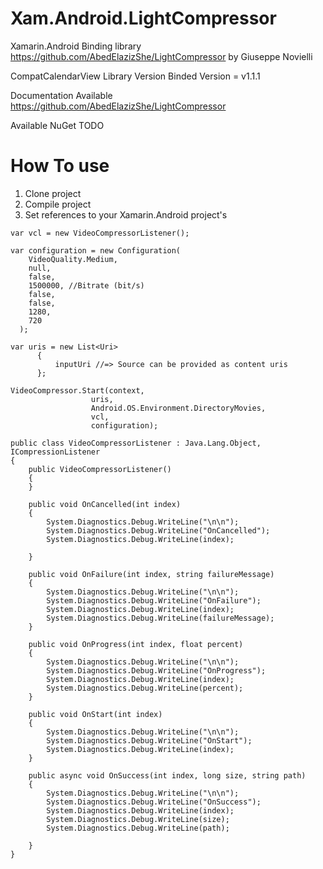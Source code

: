 # Xam.Android.LightCompressor

Xamarin.Android Binding library https://github.com/AbedElazizShe/LightCompressor by Giuseppe Novielli

CompatCalendarView Library Version Binded Version = v1.1.1

Documentation Available https://github.com/AbedElazizShe/LightCompressor

Available NuGet TODO

# How To use
1.  Clone project
2.  Compile project
3.  Set references to your Xamarin.Android project's

```
var vcl = new VideoCompressorListener();

var configuration = new Configuration(
    VideoQuality.Medium,
    null,
    false,
    1500000, //Bitrate (bit/s)
    false,
    false,
    1280,
    720
  );

var uris = new List<Uri>
      {
          inputUri //=> Source can be provided as content uris
      };

VideoCompressor.Start(context,
                  uris,
                  Android.OS.Environment.DirectoryMovies,
                  vcl,
                  configuration);
                  
public class VideoCompressorListener : Java.Lang.Object, ICompressionListener
{
    public VideoCompressorListener()
    {
    }

    public void OnCancelled(int index)
    {
        System.Diagnostics.Debug.WriteLine("\n\n");
        System.Diagnostics.Debug.WriteLine("OnCancelled");
        System.Diagnostics.Debug.WriteLine(index);

    }

    public void OnFailure(int index, string failureMessage)
    {
        System.Diagnostics.Debug.WriteLine("\n\n");
        System.Diagnostics.Debug.WriteLine("OnFailure");
        System.Diagnostics.Debug.WriteLine(index);
        System.Diagnostics.Debug.WriteLine(failureMessage);
    }

    public void OnProgress(int index, float percent)
    {
        System.Diagnostics.Debug.WriteLine("\n\n");
        System.Diagnostics.Debug.WriteLine("OnProgress");
        System.Diagnostics.Debug.WriteLine(index);
        System.Diagnostics.Debug.WriteLine(percent);
    }

    public void OnStart(int index)
    {
        System.Diagnostics.Debug.WriteLine("\n\n");
        System.Diagnostics.Debug.WriteLine("OnStart");
        System.Diagnostics.Debug.WriteLine(index);
    }

    public async void OnSuccess(int index, long size, string path)
    {
        System.Diagnostics.Debug.WriteLine("\n\n");
        System.Diagnostics.Debug.WriteLine("OnSuccess");
        System.Diagnostics.Debug.WriteLine(index);
        System.Diagnostics.Debug.WriteLine(size);
        System.Diagnostics.Debug.WriteLine(path);

    }
}                  
```                  
                  
